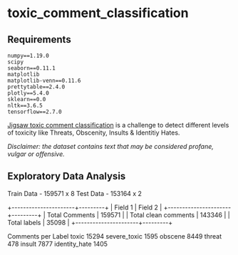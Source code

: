 # toxic_comment_classification

## Requirements
```
numpy==1.19.0
scipy
seaborn==0.11.1
matplotlib
matplotlib-venn==0.11.6
prettytable==2.4.0
plotly==5.4.0
sklearn==0.0
nltk==3.6.5
tensorflow==2.7.0
```

[Jigsaw toxic comment classification](https://www.kaggle.com/c/jigsaw-toxic-comment-classification-challenge) is a challenge to detect 
different levels of toxicity like Threats, Obscenity, Insults & Identitiy Hates. 

*Disclaimer: the dataset contains text that may be considered profane, vulgar or offensive.*

## Exploratory Data Analysis

Train Data - 159571 x 8
Test Data - 153164 x 2

+----------------------+---------+
|       Field 1        | Field 2 |
+----------------------+---------+
|    Total Comments    |  159571 |
| Total clean comments |  143346 |
|     Total labels     |  35098  |
+----------------------+---------+

Comments per Label
toxic            15294
severe_toxic      1595
obscene           8449
threat             478
insult            7877
identity_hate     1405




